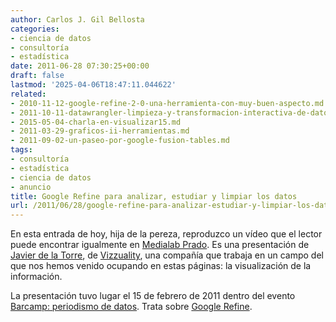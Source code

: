 ```yaml
---
author: Carlos J. Gil Bellosta
categories:
- ciencia de datos
- consultoría
- estadística
date: 2011-06-28 07:30:25+00:00
draft: false
lastmod: '2025-04-06T18:47:11.044622'
related:
- 2010-11-12-google-refine-2-0-una-herramienta-con-muy-buen-aspecto.md
- 2011-10-11-datawrangler-limpieza-y-transformacion-interactiva-de-datos.md
- 2015-05-04-charla-en-visualizar15.md
- 2011-03-29-graficos-ii-herramientas.md
- 2011-09-02-un-paseo-por-google-fusion-tables.md
tags:
- consultoría
- estadística
- ciencia de datos
- anuncio
title: Google Refine para analizar, estudiar y limpiar los datos
url: /2011/06/28/google-refine-para-analizar-estudiar-y-limpiar-los-datos/
---
```


En esta entrada de hoy, hija de la pereza, reproduzco un vídeo que el lector puede encontrar igualmente en [Medialab Prado](http://medialab-prado.es/article/google_refine_datos). Es una presentación de [Javier de la Torre](http://vizzuality.com/employees/jatorre), de [Vizzuality](http://vizzuality.com/), una compañía que trabaja en un campo del que nos hemos venido ocupando en estas páginas: la visualización de la información.

La presentación tuvo lugar el 15 de febrero de 2011 dentro del evento [Barcamp: periodismo de datos](http://medialab-prado.es/article/barcamp_periodismo_de_datos). Trata sobre [Google Refine](http://www.datanalytics.com/2010/11/12/google-refine-2-0-una-herramienta-con-muy-buen-aspecto/).